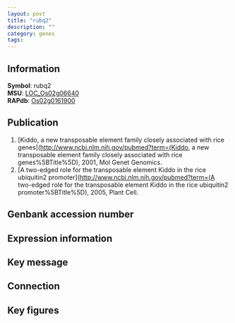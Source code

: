 ```yaml
---
layout: post
title: "rubq2"
description: ""
category: genes
tags: 
---
```


## Information
__Symbol__: rubq2  
__MSU__: [LOC_Os02g06640](http://rice.plantbiology.msu.edu/cgi-bin/ORF_infopage.cgi?orf=LOC_Os02g06640)  
__RAPdb__: [Os02g0161900](http://rapdb.dna.affrc.go.jp/viewer/gbrowse_details/irgsp1?name=Os02g0161900)  

## Publication
1. [Kiddo, a new transposable element family closely associated with rice genes](http://www.ncbi.nlm.nih.gov/pubmed?term=(Kiddo, a new transposable element family closely associated with rice genes%5BTitle%5D), 2001, Mol Genet Genomics.
2. [A two-edged role for the transposable element Kiddo in the rice ubiquitin2 promoter](http://www.ncbi.nlm.nih.gov/pubmed?term=(A two-edged role for the transposable element Kiddo in the rice ubiquitin2 promoter%5BTitle%5D), 2005, Plant Cell.

## Genbank accession number

## Expression information

## Key message

## Connection

## Key figures


